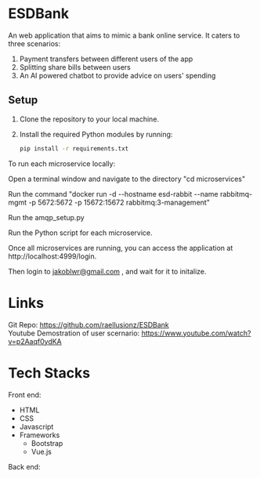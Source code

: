 # ESDBank
An web application that aims to mimic a bank online service. It caters to three scenarios:
1. Payment transfers between different users of the app
2. Splitting share bills between users 
3. An AI powered chatbot to provide advice on users' spending

## Setup

1. Clone the repository to your local machine.

2. Install the required Python modules by running:

   ```bash
   pip install -r requirements.txt

To run each microservice locally:

Open a terminal window and navigate to the directory "cd microservices"

Run the command "docker run -d --hostname esd-rabbit --name rabbitmq-mgmt -p 5672:5672 -p 15672:15672 rabbitmq:3-management"

Run the amqp_setup.py

Run the Python script for each microservice.

Once all microservices are running, you can access the application at http://localhost:4999/login.

Then login to jakoblwr@gmail.com , and wait for it to initalize.

# Links
Git Repo: https://github.com/raellusionz/ESDBank <br>
Youtube Demostration of user scernario: https://www.youtube.com/watch?v=p2Aaqf0ydKA

# Tech Stacks
Front end:
- HTML
- CSS
- Javascript
- Frameworks
  - Bootstrap
  - Vue.js

Back end:


